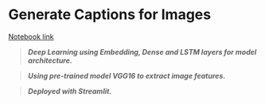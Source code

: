 # Generate Captions for Images

[Notebook link](https://github.com/RealityMoez/ImageCaptionGenerator)

> ***Deep Learning using Embedding, Dense and LSTM layers for model architecture.***

> ***Using pre-trained model VGG16 to extract image features.***

> ***Deployed with Streamlit.***
